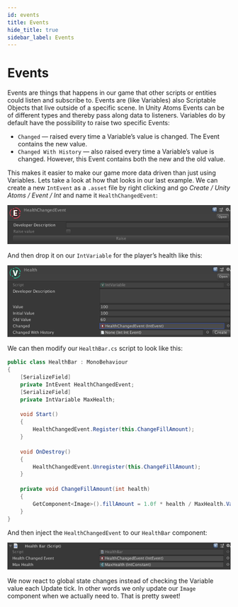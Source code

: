 ```yaml
---
id: events
title: Events
hide_title: true
sidebar_label: Events
---
```


# Events

Events are things that happens in our game that other scripts or entities could listen and subscribe to. Events are (like Variables) also Scriptable Objects that live outside of a specific scene. In Unity Atoms Events can be of different types and thereby pass along data to listeners. Variables do by default have the possibility to raise two specific Events:

-   `Changed` — raised every time a Variable’s value is changed. The Event contains the new value.
-   `Changed With History` — also raised every time a Variable’s value is changed. However, this Event contains both the new and the old value.

This makes it easier to make our game more data driven than just using Variables. Lets take a look at how that looks in our last example. We can create a new `IntEvent` as a `.asset` file by right clicking and go _Create / Unity Atoms / Event / Int_ and name it `HealthChangedEvent`:

![health-changed-event](../assets/events/health-changed-event.png)

And then drop it on our `IntVariable` for the player’s health like this:

![int-variable_player-health-v2](../assets/events/int-variable_player-health-v2.png)

We can then modify our `HealthBar.cs` script to look like this:

```cs
public class HealthBar : MonoBehaviour
{
    [SerializeField]
    private IntEvent HealthChangedEvent;
    [SerializeField]
    private IntVariable MaxHealth;

    void Start()
    {
        HealthChangedEvent.Register(this.ChangeFillAmount);
    }

    void OnDestroy()
    {
        HealthChangedEvent.Unregister(this.ChangeFillAmount);
    }

    private void ChangeFillAmount(int health)
    {
        GetComponent<Image>().fillAmount = 1.0f * health / MaxHealth.Value;
    }
}
```

And then inject the `HealthChangedEvent` to our `HealthBar` component:

![healthbar-script-v2](../assets/events/healthbar-script-v2.png)

We now react to global state changes instead of checking the Variable value each Update tick. In other words we only update our `Image` component when we actually need to. That is pretty sweet!
